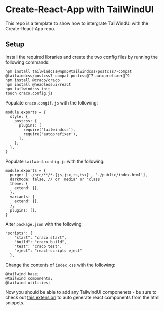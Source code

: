 # Create-React-App with TailWindUI

This repo is a template to show how to intergrate TailWindUI with the Create-React-App repo.

## Setup

Install the required libraries and create the two config files by running the following commands:

```
npm install tailwindcss@npm:@tailwindcss/postcss7-compat @tailwindcss/postcss7-compat postcss@^7 autoprefixer@^9
npm install @craco/craco
npm install @headlessui/react
npx tailwindcss init
touch craco.config.js
```

Populate `craco.congif.js` with the following:

```
module.exports = {
  style: {
    postcss: {
      plugins: [
        require('tailwindcss'),
        require('autoprefixer'),
      ],
    },
  },
}
```

Populate `tailwind.config.js` with the following:

```
module.exports = {
  purge: ['./src/**/*.{js,jsx,ts,tsx}', './public/index.html'],
  darkMode: false, // or 'media' or 'class'
  theme: {
    extend: {},
  },
  variants: {
    extend: {},
  },
  plugins: [],
}
```

Alter `package.json` with the following:

```
"scripts": {
    "start": "craco start",
    "build": "craco build",
    "test": "craco test",
    "eject": "react-scripts eject"
  },
```

Change the contents of `index.css` with the following:

```
@tailwind base;
@tailwind components;
@tailwind utilities;
```

Now you should be able to add any TailwindUI componenets - be sure to check out [this extension](https://chrome.google.com/webstore/detail/tailwind-ui-react/binfindfddkgfibeajgkmjioklcgigjn) to auto generate react components from the html snippets.
